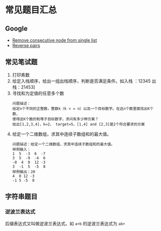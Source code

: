 # 常见题目汇总

## Google
 - [Remove consecutive node from single list](code_java/src/solution/RemoveDuplicateList.java)
 - [Reverse pairs](code_java/src/solution/CountReversePairs.java)


## 常见笔试题
1. 打印素数
2. 给定入栈顺序，给出一组出栈顺序，判断是否满足条件。如入栈 ：12345 出栈：21453]
1. 寻找和为定值的任意多个数
    ```
    问题描述：
    给定n个不同的正整数，整数k（k < = n）以及一个目标数字。在这n个数里面找出K个数，
    使得这K个数的和等于目标数字，求问有多少种方案？
    给出[1,2,3,4]，k=2， target=5，[1,4] and [2,3]是2个符合要求的方案
    ```
4. 给定一个二维数组，求其中连续子数组和的最大值。
    ```
    问题描述：给定一个二维数组，求其中连续子数组和的最大值。
    样例输入： 
    1  5  -3  6  -7
    3  5  -9  -4  6
    -8  4  0  12 -3
    3  -1  5  -5  8
    样例输出：20  
    4  0 12 -3
    -1 5 -5  8
    ```

## 字符串题目

### 逆波兰表达式

后缀表达式又叫做逆波兰表达式。如 `a+b` 的逆波兰表达式为 `ab+`
